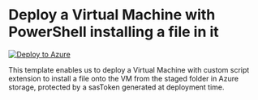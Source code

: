 # Deploy a Virtual Machine with PowerShell installing a file in it


[![Deploy to Azure](https://aka.ms/deploytoazurebutton)](https://portal.azure.com/#create/Microsoft.Template/uri/https%3A%2F%2Fraw.githubusercontent.com%2Fmehul-birari%2Fsample-arm-templates%2Fmaster%2Fvm-pwd-secrets-keyvault%2Fazuredeploy.json)  

This template enables us to deploy a Virtual Machine with custom script extension to install a file onto the VM from the staged folder in Azure storage, protected by a sasToken generated at deployment time. 

